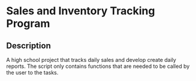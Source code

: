 # Sales and Inventory Tracking Program
<h2>Description</h2>
A high school project that tracks daily sales and develop create daily reports.
The script only contains functions that are needed to be called by the user to the tasks.
